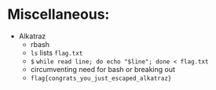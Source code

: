 # Miscellaneous:


- Alkatraz
    - rbash
    - `ls` lists `flag.txt`
    - `$` `while read line; do echo "$line"; done < flag.txt`
    - circumventing need for bash or breaking out
    - `flag{congrats_you_just_escaped_alkatraz}`